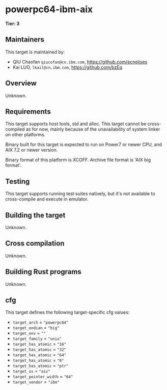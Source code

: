 # powerpc64-ibm-aix

**Tier: 3**

## Maintainers
This target is maintained by:
- QIU Chaofan `qiucofan@cn.ibm.com`, https://github.com/ecnelises
- Kai LUO, `lkail@cn.ibm.com`, https://github.com/bzEq

## Overview
Unknown.

## Requirements
This target supports host tools, std and alloc. This target cannot be cross-compiled as for now, mainly because of the unavailability of system linker on other platforms.

Binary built for this target is expected to run on Power7 or newer CPU, and AIX 7.2 or newer version.

Binary format of this platform is XCOFF. Archive file format is 'AIX big format'.

## Testing
This target supports running test suites natively, but it's not available to cross-compile and execute in emulator.

## Building the target
Unknown.

## Cross compilation
Unknown.

## Building Rust programs
Unknown.

## cfg
This target defines the following target-specific cfg values:
- `target_arch` = `"powerpc64"`
- `target_endian` = `"big"`
- `target_env` = `""`
- `target_family` = `"unix"`
- `target_has_atomic` = `"16"`
- `target_has_atomic` = `"32"`
- `target_has_atomic` = `"64"`
- `target_has_atomic` = `"8"`
- `target_has_atomic` = `"ptr"`
- `target_os` = `"aix"`
- `target_pointer_width` = `"64"`
- `target_vendor` = `"ibm"`

